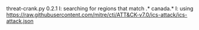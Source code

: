 threat-crank.py 0.2.1
I: searching for regions that match .* canada.*
I: using https://raw.githubusercontent.com/mitre/cti/ATT&CK-v7.0/ics-attack/ics-attack.json

